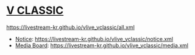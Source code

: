 # [V CLASSIC](https://www.vlive.tv/channel/EC8255)
https://livestream-kr.github.io/vlive_vclassic/all.xml
- [Notice](https://www.vlive.tv/channel/EC8255/board/603): https://livestream-kr.github.io/vlive_vclassic/notice.xml
- [Media Board](https://www.vlive.tv/channel/EC8255/board/4073): https://livestream-kr.github.io/vlive_vclassic/media.xml
